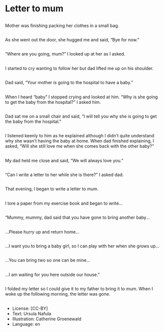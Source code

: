 # Letter to mum

##
Mother was finishing packing
her clothes in a small bag.

##
As she went out the door, she
hugged me and said, “Bye for
now.”

##
“Where are you going, mum?” I
looked up at her as I asked.

##
I started to cry wanting to
follow her but dad lifted me up
on his shoulder.

##
Dad said, “Your mother is going
to the hospital to have a baby.”

##
When I heard “baby” I stopped
crying and looked at him.
“Why is she going to get the
baby from the hospital?” I
asked him.

##
Dad sat me on a small chair and
said, “I will tell you why she is
going to get the baby from the
hospital.”

##
I listened keenly to him as he explained although I didn't
quite understand why she wasn't having the baby at home.
When dad finished explaining, I asked, “Will she still love
me when she comes back with the other baby?”

##
My dad held me close and said,
“We will always love you.”

##
“Can I write a letter to her while
she is there?” I asked dad.

##
That evening, I began to write a
letter to mum.

##
I tore a paper from my exercise
book and began to write...

##
“Mummy, mummy, dad said
that you have gone to bring
another baby...

##
...Please hurry up and return
home...

##
...I want you to bring a baby
girl, so I can play with her when
she grows up...

##
...You can bring two so one can
be mine...

##
...I am waiting for you here
outside our house.”

##
I folded my letter so I could give
it to my father to bring it to
mum.
When I woke up the following
morning, the letter was gone.

##
* License: [CC-BY]
* Text: Ursula Nafula
* Illustration: Catherine Groenewald
* Language: en
